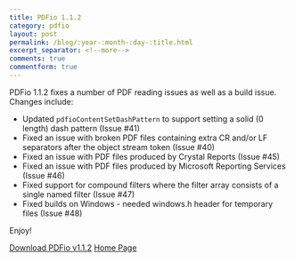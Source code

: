 ```yaml
---
title: PDFio 1.1.2
category: pdfio
layout: post
permalink: /blog/:year-:month-:day-:title.html
excerpt_separator: <!--more-->
comments: true
commentform: true
---
```


PDFio 1.1.2 fixes a number of PDF reading issues as well as a build issue. Changes include:

- Updated `pdfioContentSetDashPattern` to support setting a solid (0 length)
  dash pattern (Issue #41)
- Fixed an issue with broken PDF files containing extra CR and/or LF separators
  after the object stream token (Issue #40)
- Fixed an issue with PDF files produced by Crystal Reports (Issue #45)
- Fixed an issue with PDF files produced by Microsoft Reporting Services
  (Issue #46)
- Fixed support for compound filters where the filter array consists of a
  single named filter (Issue #47)
- Fixed builds on Windows - needed windows.h header for temporary files
  (Issue #48)

Enjoy!

<a class="btn btn-primary" href="https://github.com/michaelrsweet/pdfio/releases/tag/v1.1.2">Download PDFio v1.1.2</a>
<a class="btn btn-primary" href="/pdfio/index.html">Home Page</a>
